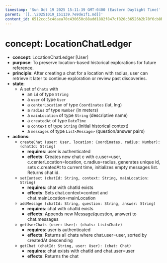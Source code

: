 ```yaml
---
timestamp: 'Sun Oct 19 2025 15:11:39 GMT-0400 (Eastern Daylight Time)'
parent: '[[..\20251019_151139.7e9de1f1.md]]'
content_id: 6512ccc5c4daea70c430650c88add1882f847cf820c36526b2b78f6cb8badb1c
---
```


# concept: LocationChatLedger

* **concept**: LocationChatLedger \[User]
* **purpose**: To preserve location-based historical explorations for future reference.
* **principle**: After creating a chat for a location with radius, user can retrieve it later to continue exploration or review past discoveries.
* **state**:
  * A set of `Chats` with
    * an `id` of type `String`
    * a `user` of type `User`
    * a `centerLocation` of type `Coordinates` (lat, lng)
    * a `radius` of type `Number` (in meters)
    * a `mainLocation` of type `String` (descriptive name)
    * a `createdAt` of type `DateTime`
    * a `context` of type `String` (initial historical context)
    * a `messages` of type `List<Message>` (question/answer pairs)
* **actions**:
  * `createChat (user: User, location: Coordinates, radius: Number): (chatId: String)`
    * **requires**: user is authenticated
    * **effects**: Creates new chat c with c.user=user, c.centerLocation=location, c.radius=radius, generates unique id, sets c.createdAt to current time, initializes empty messages list. Returns chat id.
  * `setContext (chatId: String, context: String, mainLocation: String)`
    * **requires**: chat with chatId exists
    * **effects**: Sets chat.context=context and chat.mainLocation=mainLocation
  * `addMessage (chatId: String, question: String, answer: String)`
    * **requires**: chat with chatId exists
    * **effects**: Appends new Message(question, answer) to chat.messages
  * `getUserChats (user: User): (chats: List<Chat>)`
    * **requires**: user is authenticated
    * **effects**: Returns all chats where chat.user=user, sorted by createdAt descending
  * `getChat (chatId: String, user: User): (chat: Chat)`
    * **requires**: chat exists with chatId and chat.user=user
    * **effects**: Returns the chat
